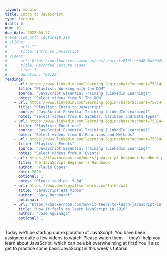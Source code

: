 ```yaml
---
layout: module
title: Intro to JavaScript
type: lecture
draft: 0
num: 10
due_date: 2022-04-27
# exercise_url: lecture10.zip
# slides:
#    - url: ""
#      title: Intro to JavaScript
# videos: 
#    - url: https://northwestern.zoom.us/rec/share/tzBlKL-crhABoNw2Hn28voz41FZlsTQ6UMHN3ppMTOcRm0pyXccWRNfJQP8WsX02.YJ5MK_M8Jvd5zo5K
#      title: Recorded Lecture Video
#      live: 1
#      duration: "50:22"
readings:
    - url: https://www.linkedin.com/learning-login/share?account=75814418&forceAccount=false&redirect=https%3A%2F%2Fwww.linkedin.com%2Flearning%2Fcollections%2F6893817922595491840%3Ftrk%3Dshare_collection_url%26shareId%3D0NeVKp3mQHa7VVUrYfRxcQ%253D%253D
      title: "Playlist: Working with the DOM"
      source: "JavaScript Essential Training (LinkedIn Learning)"
      notes: "Select videos from 5. The DOM"
    - url: https://www.linkedin.com/learning-login/share?account=75814418&forceAccount=false&redirect=https%3A%2F%2Fwww.linkedin.com%2Flearning%2Fcollections%2F6893810278556135425%3Ftrk%3Dshare_collection_url%26shareId%3DEHJm2ZttTJOxS6ju3Qlamg%253D%253D
      title: "Playlist: Intro to Javascript"
      source: "JavaScript Essential Training (LinkedIn Learning)"
      notes: "Select videos from 6. Sidebar: Varibles and Data Types"
    - url: https://www.linkedin.com/learning-login/share?account=75814418&forceAccount=false&redirect=https%3A%2F%2Fwww.linkedin.com%2Flearning%2Fcollections%2F6923735610826371072%3Ftrk%3Dshare_collection_url%26shareId%3DWFr9s0n%252FSWa4jtvZK3%252Fkig%253D%253D
      title: "Playlist: Functions"
      source: "JavaScript Essential Training (LinkedIn Learning)"
      notes: "Select videos from 8. Functions and Methods"
    - url: https://www.linkedin.com/learning-login/share?account=75814418&forceAccount=false&redirect=https%3A%2F%2Fwww.linkedin.com%2Flearning%2Fcollections%2F6923755054281732097%3Ftrk%3Dshare_collection_url%26shareId%3DxqjZxhxPSZys25m0Gto2KQ%253D%253D
      title: "Playlist: Events"
      source: "JavaScript Essential Training (LinkedIn Learning)"
      notes: "Select videos from 9. Events"
    - url: https://flaviocopes.com/books/javascript-beginner-handbook.pdf
      title: The JavaScript Beginner's Handbook
      author: "Flavio Copes"
      date: 2020
      optional: 1
      notes: "Please read pp. 9-34"
    - url: https://www.destroyallsoftware.com/talks/wat
      title: "JavaScript Wat Video"
      author: "Gary Burnhardt" 
      optional: 1
    - url: "https://hackernoon.com/how-it-feels-to-learn-javascript-in-2016-d3a717dd577f"
      title: "How it feels to learn JavaScript in 2016"
      author: "Jose Aguinaga" 
      optional: 1
---
```


Today we'll be starting our exploration of JavaScript. You have been assigned quite a few videos to watch. Please watch them -- they'll help you learn about JavaScript, which can be a bit overwhelming at first! You'll also get to practice some basic JavaScript in this week's tutorial.